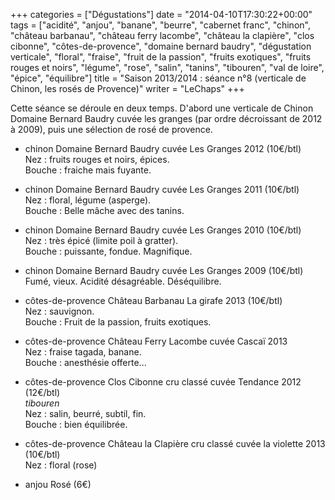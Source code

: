 +++
categories = ["Dégustations"]
date = "2014-04-10T17:30:22+00:00"
tags = ["acidité", "anjou", "banane", "beurre", "cabernet franc", "chinon", "château barbanau", "château ferry lacombe", "château la clapière", "clos cibonne", "côtes-de-provence", "domaine bernard baudry", "dégustation verticale", "floral", "fraise", "fruit de la passion", "fruits exotiques", "fruits rouges et noirs", "légume", "rose", "salin", "tanins", "tibouren", "val de loire", "épice", "équilibre"] 
title = "Saison 2013/2014 : séance n°8 (verticale de Chinon, les rosés de Provence)"
writer = "LeChaps"
+++

Cette séance se déroule en deux temps. D'abord une verticale de Chinon Domaine Bernard Baudry cuvée les granges (par ordre décroissant de 2012 à 2009), puis une sélection de rosé de provence.

* chinon Domaine Bernard Baudry cuvée Les Granges 2012 (10€/btl)  
Nez : fruits rouges et noirs, épices.  
Bouche : fraiche mais fuyante.

* chinon Domaine Bernard Baudry cuvée Les Granges 2011 (10€/btl)  
Nez : floral, légume (asperge).  
Bouche : Belle mâche avec des tanins.

* chinon Domaine Bernard Baudry cuvée Les Granges 2010 (10€/btl) <i class="fa fa-plus-circle"></i>  
Nez : très épicé (limite poil à gratter).  
Bouche : puissante, fondue. Magnifique.

* chinon Domaine Bernard Baudry cuvée Les Granges 2009 (10€/btl) <i class="fa fa-minus-circle"></i>  
Fumé, vieux. Acidité désagréable. Déséquilibre.

* côtes-de-provence Château Barbanau La girafe 2013 (10€/btl) <i class="fa fa-plus-circle"></i>  
Nez : sauvignon.  
Bouche : Fruit de la passion, fruits exotiques.

* côtes-de-provence Château Ferry Lacombe cuvée Cascaï 2013 <i class="fa fa-minus-circle"></i> <i class="fa fa-minus-circle"></i>  
Nez : fraise tagada, banane.  
Bouche : anesthésie offerte...

* côtes-de-provence Clos Cibonne cru classé cuvée Tendance 2012 (12€/btl) <i class="fa fa-plus-circle"></i>  
_tibouren_  
Nez : salin, beurré, subtil, fin.  
Bouche : bien équilibrée.

* côtes-de-provence Château la Clapière cru classé cuvée la violette 2013 (10€/btl)  
Nez : floral (rose)

* anjou Rosé (6€)
